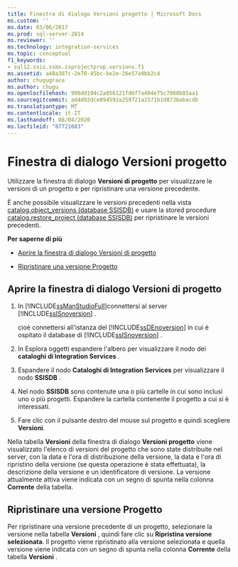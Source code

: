 ```yaml
---
title: Finestra di dialogo Versioni progetto | Microsoft Docs
ms.custom: ''
ms.date: 03/06/2017
ms.prod: sql-server-2014
ms.reviewer: ''
ms.technology: integration-services
ms.topic: conceptual
f1_keywords:
- sql12.ssis.ssms.isprojectprop.versions.f1
ms.assetid: a48a387c-2e70-45bc-be2e-26e57a9bb2c4
author: chugugrace
ms.author: chugu
ms.openlocfilehash: 998dd194c2a056121fd6f7a404e75c7080b85aa1
ms.sourcegitcommit: ad4d92dce894592a259721a1571b1d8736abacdb
ms.translationtype: MT
ms.contentlocale: it-IT
ms.lasthandoff: 08/04/2020
ms.locfileid: "87721683"
---
```

# <a name="project-versions-dialog-box"></a>Finestra di dialogo Versioni progetto
  Utilizzare la finestra di dialogo **Versioni di progetto** per visualizzare le versioni di un progetto e per ripristinare una versione precedente.  
  
 È anche possibile visualizzare le versioni precedenti nella vista [catalog.object_versions &#40;database SSISDB&#41;](/sql/integration-services/system-views/catalog-object-versions-ssisdb-database) e usare la stored procedure [catalog.restore_project &#40;database SSISDB&#41;](/sql/integration-services/system-stored-procedures/catalog-restore-project-ssisdb-database) per ripristinare le versioni precedenti.  
  
 **Per saperne di più**  
  
-   [Aprire la finestra di dialogo Versioni di progetto](#open_dialog)  
  
-   [Ripristinare una versione Progetto](#restore)  
  
##  <a name="open-the-project-versions-dialog-box"></a><a name="open_dialog"></a> Aprire la finestra di dialogo Versioni di progetto  
  
1.  In [!INCLUDE[ssManStudioFull](../../includes/ssmanstudiofull-md.md)]connettersi al server [!INCLUDE[ssISnoversion](../../../includes/ssisnoversion-md.md)] .  
  
     cioè connettersi all'istanza del [!INCLUDE[ssDEnoversion](../../includes/ssdenoversion-md.md)] in cui è ospitato il database di [!INCLUDE[ssISnoversion](../../../includes/ssisnoversion-md.md)] .  
  
2.  In Esplora oggetti espandere l'albero per visualizzare il nodo dei **cataloghi di Integration Services** .  
  
3.  Espandere il nodo **Cataloghi di Integration Services** per visualizzare il nodo **SSISDB** .  
  
4.  Nel nodo **SSISDB** sono contenute una o più cartelle in cui sono inclusi uno o più progetti. Espandere la cartella contenente il progetto a cui si è interessati.  
  
5.  Fare clic con il pulsante destro del mouse sul progetto e quindi scegliere **Versioni**.  
  
 Nella tabella **Versioni** della finestra di dialogo **Versioni progetto** viene visualizzato l'elenco di versioni del progetto che sono state distribuite nel server, con la data e l'ora di distribuzione della versione, la data e l'ora di ripristino della versione (se questa operazione è stata effettuata), la descrizione della versione e un identificatore di versione. La versione attualmente attiva viene indicata con un segno di spunta nella colonna **Corrente** della tabella.  
  
##  <a name="restore-a-project-version"></a><a name="restore"></a> Ripristinare una versione Progetto  
 Per ripristinare una versione precedente di un progetto, selezionare la versione nella tabella **Versioni** , quindi fare clic su **Ripristina versione selezionata**. Il progetto viene ripristinato alla versione selezionata e quella versione viene indicata con un segno di spunta nella colonna **Corrente** della tabella **Versioni** .  
  
  
